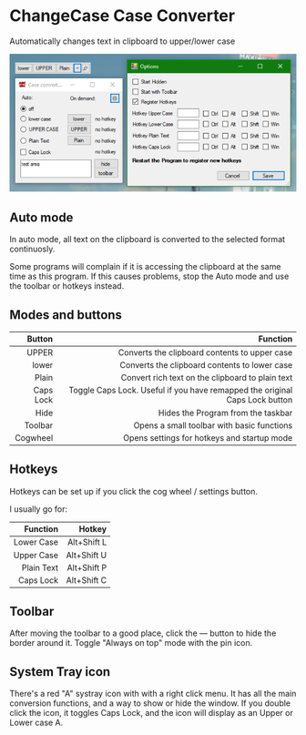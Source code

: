 # ChangeCase Case Converter
Automatically changes text in clipboard to upper/lower case

![This is an image](https://github.com/snjo/ChangeCase/raw/master/screenshot.png)

## Auto mode
In auto mode, all text on the clipboard is converted to the selected format continuosly.

Some programs will complain if it is accessing the clipboard at the same time as this program. If this causes problems, stop the Auto mode and use the toolbar or hotkeys instead.

## Modes and buttons
|Button     |Function                                                                     |
|----------:|----------------------------------------------------------------------------:|
|UPPER      |Converts the clipboard contents to upper case                                |
|lower      |Converts the clipboard contents to lower case                                |
|Plain      |Convert rich text on the clipboard to plain text                             |
|Caps Lock  |Toggle Caps Lock. Useful if you have remapped the original Caps Lock button  |
|Hide       |Hides the Program from the taskbar                                           |
|Toolbar    |Opens a small toolbar with basic functions                                   |
|Cogwheel   |Opens settings for hotkeys and startup mode                                  |


## Hotkeys
Hotkeys can be set up if you click the cog wheel / settings button.

I usually go for:

|Function    |Hotkey      |
|-----------:|-----------:|
|Lower Case  |Alt+Shift L |
|Upper Case  |Alt+Shift U |
|Plain Text  |Alt+Shift P |
|Caps Lock   |Alt+Shift C |

## Toolbar
After moving the toolbar to a good place, click the — button to hide the border around it. Toggle "Always on top" mode with the pin icon.

## System Tray icon
There's a red "A" systray icon with with a right click menu. It has all the main conversion functions, and a way to show or hide the window.
If you double click the icon, it toggles Caps Lock, and the icon will display as an Upper or Lower case A.
